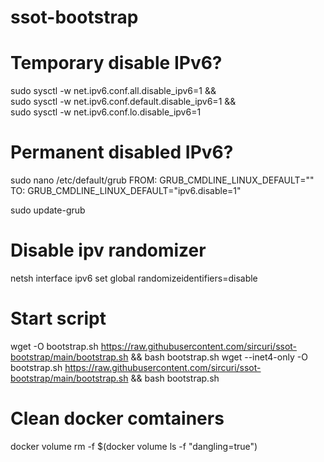 # ssot-bootstrap

# Temporary disable IPv6?
sudo sysctl -w net.ipv6.conf.all.disable_ipv6=1 && \
sudo sysctl -w net.ipv6.conf.default.disable_ipv6=1 && \
sudo sysctl -w net.ipv6.conf.lo.disable_ipv6=1

# Permanent disabled IPv6?
sudo nano /etc/default/grub
FROM:
GRUB_CMDLINE_LINUX_DEFAULT=""
TO:
GRUB_CMDLINE_LINUX_DEFAULT="ipv6.disable=1"

sudo update-grub

# Disable ipv randomizer
netsh interface ipv6 set global randomizeidentifiers=disable

# Start script

wget -O bootstrap.sh https://raw.githubusercontent.com/sircuri/ssot-bootstrap/main/bootstrap.sh && bash bootstrap.sh
wget --inet4-only -O bootstrap.sh https://raw.githubusercontent.com/sircuri/ssot-bootstrap/main/bootstrap.sh && bash bootstrap.sh

# Clean docker comtainers

docker volume rm -f $(docker volume ls -f "dangling=true")
